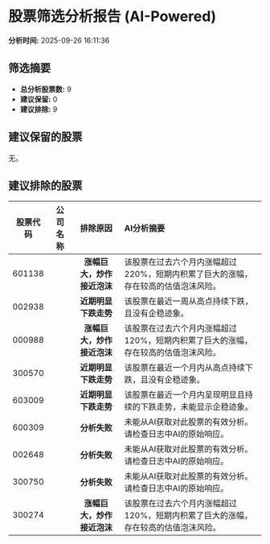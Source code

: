 # 股票筛选分析报告 (AI-Powered)

**分析时间:** 2025-09-26 16:11:36

## 筛选摘要

- **总分析股票数:** 9
- **建议保留:** 0
- **建议排除:** 9

## 建议保留的股票

无。


## 建议排除的股票

| 股票代码 | 公司名称 | 排除原因 | AI分析摘要 |
|:---:|:---:|:---:|:---|
| 601138 |  | **涨幅巨大，炒作接近泡沫** | 该股票在过去六个月内涨幅超过220%，短期内积累了巨大的涨幅，存在较高的估值泡沫风险。 |
| 002938 |  | **近期明显下跌走势** | 该股票在最近一周从高点持续下跌，且没有企稳迹象。 |
| 000988 |  | **涨幅巨大，炒作接近泡沫** | 该股票在过去六个月内涨幅超过120%，短期内积累了巨大的涨幅，存在较高的估值泡沫风险。 |
| 300570 |  | **近期明显下跌走势** | 该股票在最近一个月内从高点持续下跌，且没有企稳迹象。 |
| 603009 |  | **近期明显下跌走势** | 该股票在最近一个月内呈现明显且持续的下跌走势，未能显示企稳迹象。 |
| 600309 |  | **分析失败** | 未能从AI获取对此股票的有效分析。请检查日志中AI的原始响应。 |
| 002648 |  | **分析失败** | 未能从AI获取对此股票的有效分析。请检查日志中AI的原始响应。 |
| 300750 |  | **分析失败** | 未能从AI获取对此股票的有效分析。请检查日志中AI的原始响应。 |
| 300274 |  | **涨幅巨大，炒作接近泡沫** | 该股票在过去六个月内涨幅超过120%，短期内积累了巨大的涨幅，存在较高的估值泡沫风险。 |
